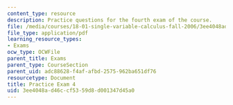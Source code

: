 ```yaml
---
content_type: resource
description: Practice questions for the fourth exam of the course.
file: /media/courses/18-01-single-variable-calculus-fall-2006/3ee4048ad46ccf5359d8d001347d45a0_prexam4b.pdf
file_type: application/pdf
learning_resource_types:
- Exams
ocw_type: OCWFile
parent_title: Exams
parent_type: CourseSection
parent_uid: adc88628-f4af-afbd-2575-962ba651df76
resourcetype: Document
title: Practice Exam 4
uid: 3ee4048a-d46c-cf53-59d8-d001347d45a0
---
```

